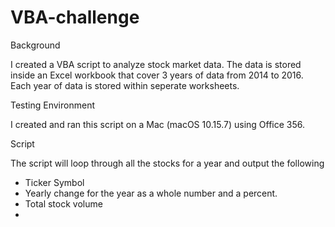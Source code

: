 # VBA-challenge

Background

  I created a VBA script to analyze stock market data. The data is stored inside an Excel workbook that cover 3 years of data from 2014 to 2016. Each year of data is stored within seperate worksheets.

Testing Environment

  I created and ran this script on a Mac (macOS 10.15.7) using Office 356.

Script

The script will loop through all the stocks for a year and output the following
  - Ticker Symbol
  - Yearly change for the year as a whole number and a percent.
  - Total stock volume
  - 




